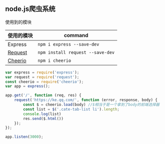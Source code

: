 ## node.js爬虫系统

使用到的模块

| 使用的模块                                       | command                          |
| ------------------------------------------------ | -------------------------------- |
| Express                                          | `npm i express --save-dev`       |
| [Request](https://www.npmjs.com/package/request) | `npm install request --save-dev` |
| [Cheerio](https://www.npmjs.com/package/cheerio) | `npm i cheerio`                  |

```javascript
var express = require('express');
var request = require('request');
const cheerio = require('cheerio');
var app = express();

app.get('/', function (req, res) {
    request('https://ke.qq.com/', function (error, response, body) {
        const $ = cheerio.load(body) //$相当于是一个拿到了body的前端选择器
        const list = $('.cate-tab-list li').length;
        console.log(list)
        res.send($.html())
    });
});

app.listen(3000);
```

